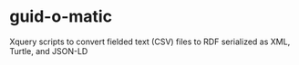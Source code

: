 # guid-o-matic
Xquery scripts to convert fielded text (CSV) files to RDF serialized as XML, Turtle, and JSON-LD
